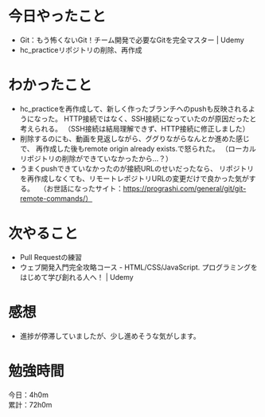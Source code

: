 # 今日やったこと
* Git：もう怖くないGit！チーム開発で必要なGitを完全マスター | Udemy
* hc_practiceリポジトリの削除、再作成
 
# わかったこと
* hc_practiceを再作成して、新しく作ったブランチへのpushも反映されるようになった。
  HTTP接続ではなく、SSH接続になっていたのが原因だったと考えられる。
  （SSH接続は結局理解できず、HTTP接続に修正しました）
* 削除するのにも、動画を見返しながら、ググりながらなんとか進めた感じで、
  再作成した後もremote origin already exists.で怒られた。
  （ローカルリポジトリの削除ができていなかったから…？）
* うまくpushできていなかったのが接続URLのせいだったなら、
  リポジトリを再作成しなくても、リモートレポジトリURLの変更だけで良かった気がする。
　（お世話になったサイト：https://prograshi.com/general/git/git-remote-commands/）

# 次やること
* Pull Requestの練習
* ウェブ開発入門完全攻略コース - HTML/CSS/JavaScript. プログラミングをはじめて学び創れる人へ！ | Udemy

# 感想
* 進捗が停滞していましたが、少し進めそうな気がします。

# 勉強時間
今日：4h0m  
累計：72h0m